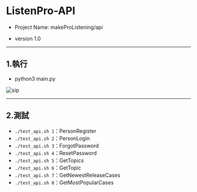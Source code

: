 # ListenPro-API #

- Project Name: makeProListening/api

- version 1.0

----------------------
1.執行
----------------------
- python3 main.py   

![sip](http://user-image.logdown.io/user/18450/blog/17983/post/1182300/CKRlEFRVQliBgMcI9OVZ_0918250.jpg)

----------------------
2.測試
----------------------
- `./test_api.sh 1`：PersonRegister
- `./test_api.sh 2`：PersonLogin
- `./test_api.sh 3`：ForgotPassword
- `./test_api.sh 4`：ResetPassword
- `./test_api.sh 5`：GetTopics
- `./test_api.sh 6`：GetTopic
- `./test_api.sh 7`：GetNewestReleaseCases
- `./test_api.sh 8`：GetMostPopularCases

